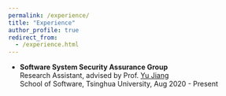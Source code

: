 ```yaml
---
permalink: /experience/
title: "Experience"
author_profile: true
redirect_from: 
  - /experience.html
---
```

- **Software System Security Assurance Group**<br/>
  Research Assistant, advised by Prof. [Yu Jiang](https://sites.google.com/site/jiangyu198964/home)<br/>
  School of Software, Tsinghua University, Aug 2020 - Present 